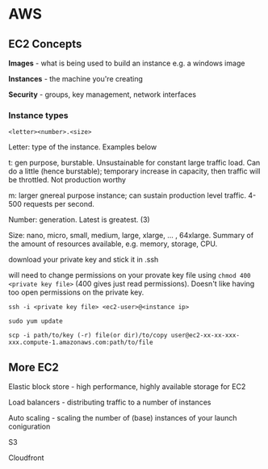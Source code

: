 # AWS

## EC2 Concepts

**Images** - what is being used to build an instance e.g. a windows image

**Instances** - the machine you're creating

**Security** - groups, key management, network interfaces

### Instance types

`<letter><number>.<size>`

Letter: type of the instance. Examples below

t: gen purpose, burstable. Unsustainable for constant large traffic load. Can do a little (hence burstable); temporary increase in capacity, then traffic will be throttled. Not production worthy

m: larger gnereal purpose instance; can sustain production level traffic. 4-500 requests per second.

Number: generation. Latest is greatest. (3)

Size: nano, micro, small, medium, large, xlarge, ... , 64xlarge. Summary of the amount of resources available, e.g. memory, storage, CPU.

download your private key and stick it in .ssh

will need to change permissions on your provate key file using `chmod 400 <private key file>` (400 gives just read permissions). Doesn't like having too open permissions on the private key.

`ssh -i <private key file> <ec2-user>@<instance ip>`

`sudo yum update`

`scp -i path/to/key (-r) file(or dir)/to/copy user@ec2-xx-xx-xxx-xxx.compute-1.amazonaws.com:path/to/file`

## More EC2

Elastic block store - high performance, highly available storage for EC2

Load balancers - distributing traffic to a number of instances

Auto scaling - scaling the number of (base) instances of your launch coniguration

S3

Cloudfront

